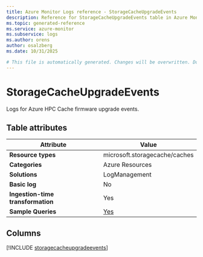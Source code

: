 ```yaml
---
title: Azure Monitor Logs reference - StorageCacheUpgradeEvents
description: Reference for StorageCacheUpgradeEvents table in Azure Monitor Logs.
ms.topic: generated-reference
ms.service: azure-monitor
ms.subservice: logs
ms.author: orens
author: osalzberg
ms.date: 10/31/2025

# This file is automatically generated. Changes will be overwritten. Do not change this file directly.
---
```


# StorageCacheUpgradeEvents

Logs for Azure HPC Cache firmware upgrade events.


## Table attributes

|Attribute|Value|
|---|---|
|**Resource types**|microsoft.storagecache/caches|
|**Categories**|Azure Resources|
|**Solutions**| LogManagement|
|**Basic log**|No|
|**Ingestion-time transformation**|Yes|
|**Sample Queries**|[Yes](/azure/azure-monitor/reference/queries/storagecacheupgradeevents)|



## Columns
  
[!INCLUDE [storagecacheupgradeevents](~/reusable-content/ce-skilling/azure/includes/azure-monitor/reference/tables/storagecacheupgradeevents-include.md)]
